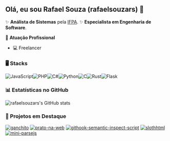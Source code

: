## Olá, eu sou Rafael Souza (rafaelsouzars) 👋

✨ **Análista de Sistemas** pela [IFPA](https://belem.ifpa.edu.br).
✨ **Especialista em Engenharia de Software**.

🏢 **Atuação Profissional**
- 💻 Freelancer

### 🖥️ Stacks
![JavaScript](https://img.shields.io/badge/JavaScript-F7DF1E?style=for-the-badge&logo=javascript&logoColor=black)![PHP](https://img.shields.io/badge/PHP-777BB4?style=for-the-badge&logo=php&logoColor=white)![C#](https://img.shields.io/badge/C%23-239120?style=for-the-badge&logo=c-sharp&logoColor=white)![Python](https://img.shields.io/badge/python-3670A0?style=for-the-badge&logo=python&logoColor=ffdd54)![C](https://img.shields.io/badge/C-00599C?style=for-the-badge&logo=c&logoColor=white)![Rust](https://img.shields.io/badge/rust-%23000000.svg?style=for-the-badge&logo=rust&logoColor=white)![Flask](https://img.shields.io/badge/flask-%23000.svg?style=for-the-badge&logo=flask&logoColor=white)

### 📊 Estatísticas no GitHub

![rafaelsouzars's GitHub stats](https://github-readme-stats.vercel.app/api?username=rafaelsouzars&show_icons=true&theme=dracula)

### 📌 Projetos em Destaque

<!-- [![Painel Mortalidade Infantil](https://github-readme-stats.vercel.app/api/pin/?username=rafaelsouzars&repo=painelmvc)](https://github.com/rafaelsouzars/painelmvc) -->
[![ganchito](https://github-readme-stats.vercel.app/api/pin/?username=rafaelsouzars&repo=ganchito&bg_color=000&border_color=30A3DC&show_icons=true&icon_color=30A3DC&title_color=E94D5F&text_color=FFF)](https://github.com/rafaelsouzars/ganchito)
[![prato-na-web](https://github-readme-stats.vercel.app/api/pin/?username=rafaelsouzars&repo=prato-na-web&bg_color=000&border_color=30A3DC&show_icons=true&icon_color=30A3DC&title_color=E94D5F&text_color=FFF)](https://github.com/rafaelsouzars/prato-na-web)
[![githook-semantic-inspect-script](https://github-readme-stats.vercel.app/api/pin/?username=rafaelsouzars&repo=githook-semantic-inspect-script&bg_color=000&border_color=30A3DC&show_icons=true&icon_color=30A3DC&title_color=E94D5F&text_color=FFF)](https://github.com/rafaelsouzars/githook-semantic-inspect-script)
[![slothhtml](https://github-readme-stats.vercel.app/api/pin/?username=rafaelsouzars&repo=slothhtml&bg_color=000&border_color=30A3DC&show_icons=true&icon_color=30A3DC&title_color=E94D5F&text_color=FFF)](https://github.com/rafaelsouzars/slothhtml)
[![mini-parsejs](https://github-readme-stats.vercel.app/api/pin/?username=rafaelsouzars&repo=mini-parsejs&bg_color=000&border_color=30A3DC&show_icons=true&icon_color=30A3DC&title_color=E94D5F&text_color=FFF)](https://github.com/rafaelsouzars/mini-parsejs)

